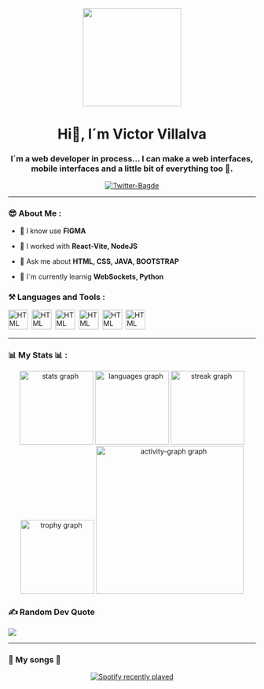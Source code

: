 <div id="header" align="center">
    <img src="https://media.giphy.com/media/K7StRcr7hagJpXROmb/giphy.gif" width="200">
    <h1 align="center">Hi👋, I´m Victor Villalva </h1>
    <h3 align="center">
        I´m a web developer in process... I can make a web interfaces, mobile interfaces and a little bit of everything too 🫰.
    </h3>
</div>

<div id="badges" align="center">
    <a href="https://twitter.com/villalva2003">
        <img src="https://img.shields.io/twitter/follow/villalva2003?color=blue&logo=Twitter&style=for-the-badge" alt="Twitter-Bagde">
    </a>
</div>

---

### 😎 About Me : 
- 📌 I know use **FIGMA** 

- 📌 I worked with **React-Vite, NodeJS**

- 📌 Ask me about **HTML, CSS, JAVA, BOOTSTRAP**

- 📌 I´m currently learnig **WebSockets, Python**

<div align="left">
    <h3> ⚒ Languages and Tools : </h3>
    <div>
        <img src="https://cdn-icons-png.flaticon.com/512/226/226777.png" title="HTML5" alt="HTML" width="40" height="40" />&nbsp;
        <img src="https://cdn-icons-png.flaticon.com/512/5968/5968267.png" title="HTML5" alt="HTML" width="40" height="40" />&nbsp;
        <img src="https://cdn-icons-png.flaticon.com/512/5968/5968242.png" title="HTML5" alt="HTML" width="40" height="40" />&nbsp;
        <img src="https://cdn-icons-png.flaticon.com/512/919/919825.png" title="HTML5" alt="HTML" width="40" height="40" />&nbsp;
        <img src="https://cdn-icons-png.flaticon.com/512/5968/5968705.png" title="HTML5" alt="HTML" width="40" height="40" />&nbsp;
        <img src="https://cdn-icons-png.flaticon.com/512/1126/1126012.png" title="HTML5" alt="HTML" width="40" height="40" />&nbsp;
    </div>
</div>

---

### 📊 My Stats 📊 : 
<!-- [![GitHub Streak](https://streak-stats.demolab.com?user=VictorVillalva&theme=halloween&hide_border=true&border_radius=5.5&locale=es&border=EB545400)](https://git.io/streak-stats)

![Victor´s GitHub stats](https://github-readme-stats.vercel.app/api?username=victorvillalva&show_icons=true&theme=radical)

[![Top Langs](https://github-readme-stats.vercel.app/api/top-langs/?username=victorvillalva&layout=dark)](https://github.com/victorvillalva/github-readme-stats) -->
<div align="center">
  <img src="https://github-readme-stats.vercel.app/api?username=victorvillalva&hide_title=false&hide_rank=false&show_icons=true&include_all_commits=true&count_private=true&disable_animations=false&theme=dracula&locale=en&hide_border=false&order=1" height="150" alt="stats graph"  />
  <img src="https://github-readme-stats.vercel.app/api/top-langs?username=victorvillalva&locale=en&hide_title=false&layout=compact&card_width=320&langs_count=5&theme=dracula&hide_border=false&order=2" height="150" alt="languages graph"  />
  <img src="https://streak-stats.demolab.com?user=victorvillalva&locale=en&mode=daily&theme=dracula&hide_border=false&border_radius=5&order=3" height="150" alt="streak graph"  />
  <img src="https://github-profile-trophy.vercel.app?username=victorvillalva&theme=dracula&column=-1&row=1&margin-w=8&margin-h=8&no-bg=false&no-frame=false&order=4" height="150" alt="trophy graph"  />
  <img src="https://github-readme-activity-graph.vercel.app/graph?username=victorvillalva&radius=16&theme=react&area=true&order=5" height="300" alt="activity-graph graph"  />
</div>

###


### ✍️ Random Dev Quote
![](https://quotes-github-readme.vercel.app/api?type=horizontal&theme=radical)

---
### 🎵 My songs 🎵
<div align="center">
  <a href="https://open.spotify.com/user/gwosac3my3k8y06pud4nprl5g">
    <img src="https://spotify-recently-played-readme.vercel.app/api?user=gwosac3my3k8y06pud4nprl5g&count=5" alt="Spotify recently played"  />
  </a>
</div>

###

